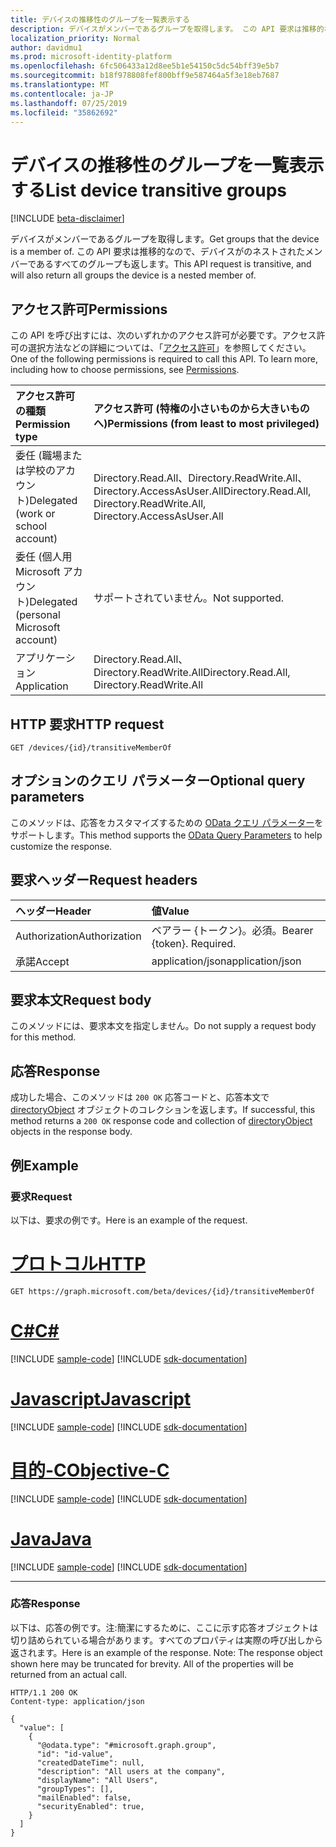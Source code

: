 ```yaml
---
title: デバイスの推移性のグループを一覧表示する
description: デバイスがメンバーであるグループを取得します。 この API 要求は推移的なので、デバイスがのネストされたメンバーであるすべてのグループも返します。
localization_priority: Normal
author: davidmu1
ms.prod: microsoft-identity-platform
ms.openlocfilehash: 6fc506433a12d8ee5b1e54150c5dc54bff39e5b7
ms.sourcegitcommit: b18f978808fef800bff9e587464a5f3e18eb7687
ms.translationtype: MT
ms.contentlocale: ja-JP
ms.lasthandoff: 07/25/2019
ms.locfileid: "35862692"
---
```

# <a name="list-device-transitive-groups"></a><span data-ttu-id="486de-104">デバイスの推移性のグループを一覧表示する</span><span class="sxs-lookup"><span data-stu-id="486de-104">List device transitive groups</span></span>

[!INCLUDE [beta-disclaimer](../../includes/beta-disclaimer.md)]

<span data-ttu-id="486de-105">デバイスがメンバーであるグループを取得します。</span><span class="sxs-lookup"><span data-stu-id="486de-105">Get groups that the device is a member of.</span></span> <span data-ttu-id="486de-106">この API 要求は推移的なので、デバイスがのネストされたメンバーであるすべてのグループも返します。</span><span class="sxs-lookup"><span data-stu-id="486de-106">This API request is transitive, and will also return all groups the device is a nested member of.</span></span>

## <a name="permissions"></a><span data-ttu-id="486de-107">アクセス許可</span><span class="sxs-lookup"><span data-stu-id="486de-107">Permissions</span></span>

<span data-ttu-id="486de-p103">この API を呼び出すには、次のいずれかのアクセス許可が必要です。アクセス許可の選択方法などの詳細については、「[アクセス許可](/graph/permissions-reference)」を参照してください。</span><span class="sxs-lookup"><span data-stu-id="486de-p103">One of the following permissions is required to call this API. To learn more, including how to choose permissions, see [Permissions](/graph/permissions-reference).</span></span>

|<span data-ttu-id="486de-110">アクセス許可の種類</span><span class="sxs-lookup"><span data-stu-id="486de-110">Permission type</span></span>      | <span data-ttu-id="486de-111">アクセス許可 (特権の小さいものから大きいものへ)</span><span class="sxs-lookup"><span data-stu-id="486de-111">Permissions (from least to most privileged)</span></span>              |
|:--------------------|:---------------------------------------------------------|
|<span data-ttu-id="486de-112">委任 (職場または学校のアカウント)</span><span class="sxs-lookup"><span data-stu-id="486de-112">Delegated (work or school account)</span></span> | <span data-ttu-id="486de-113">Directory.Read.All、Directory.ReadWrite.All、Directory.AccessAsUser.All</span><span class="sxs-lookup"><span data-stu-id="486de-113">Directory.Read.All, Directory.ReadWrite.All, Directory.AccessAsUser.All</span></span>    |
|<span data-ttu-id="486de-114">委任 (個人用 Microsoft アカウント)</span><span class="sxs-lookup"><span data-stu-id="486de-114">Delegated (personal Microsoft account)</span></span> | <span data-ttu-id="486de-115">サポートされていません。</span><span class="sxs-lookup"><span data-stu-id="486de-115">Not supported.</span></span>    |
|<span data-ttu-id="486de-116">アプリケーション</span><span class="sxs-lookup"><span data-stu-id="486de-116">Application</span></span> | <span data-ttu-id="486de-117">Directory.Read.All、Directory.ReadWrite.All</span><span class="sxs-lookup"><span data-stu-id="486de-117">Directory.Read.All, Directory.ReadWrite.All</span></span> |

## <a name="http-request"></a><span data-ttu-id="486de-118">HTTP 要求</span><span class="sxs-lookup"><span data-stu-id="486de-118">HTTP request</span></span>

<!-- { "blockType": "ignored" } -->

```http
GET /devices/{id}/transitiveMemberOf
```

## <a name="optional-query-parameters"></a><span data-ttu-id="486de-119">オプションのクエリ パラメーター</span><span class="sxs-lookup"><span data-stu-id="486de-119">Optional query parameters</span></span>

<span data-ttu-id="486de-120">このメソッドは、応答をカスタマイズするための [OData クエリ パラメーター](https://developer.microsoft.com/graph/docs/concepts/query_parameters)をサポートします。</span><span class="sxs-lookup"><span data-stu-id="486de-120">This method supports the [OData Query Parameters](https://developer.microsoft.com/graph/docs/concepts/query_parameters) to help customize the response.</span></span>

## <a name="request-headers"></a><span data-ttu-id="486de-121">要求ヘッダー</span><span class="sxs-lookup"><span data-stu-id="486de-121">Request headers</span></span>

| <span data-ttu-id="486de-122">ヘッダー</span><span class="sxs-lookup"><span data-stu-id="486de-122">Header</span></span>       | <span data-ttu-id="486de-123">値</span><span class="sxs-lookup"><span data-stu-id="486de-123">Value</span></span> |
|:---------------|:--------|
| <span data-ttu-id="486de-124">Authorization</span><span class="sxs-lookup"><span data-stu-id="486de-124">Authorization</span></span>  | <span data-ttu-id="486de-p104">ベアラー {トークン}。必須。</span><span class="sxs-lookup"><span data-stu-id="486de-p104">Bearer {token}. Required.</span></span>  |
| <span data-ttu-id="486de-127">承諾</span><span class="sxs-lookup"><span data-stu-id="486de-127">Accept</span></span>  | <span data-ttu-id="486de-128">application/json</span><span class="sxs-lookup"><span data-stu-id="486de-128">application/json</span></span>|

## <a name="request-body"></a><span data-ttu-id="486de-129">要求本文</span><span class="sxs-lookup"><span data-stu-id="486de-129">Request body</span></span>

<span data-ttu-id="486de-130">このメソッドには、要求本文を指定しません。</span><span class="sxs-lookup"><span data-stu-id="486de-130">Do not supply a request body for this method.</span></span>

## <a name="response"></a><span data-ttu-id="486de-131">応答</span><span class="sxs-lookup"><span data-stu-id="486de-131">Response</span></span>

<span data-ttu-id="486de-132">成功した場合、このメソッドは `200 OK` 応答コードと、応答本文で [directoryObject](../resources/directoryobject.md) オブジェクトのコレクションを返します。</span><span class="sxs-lookup"><span data-stu-id="486de-132">If successful, this method returns a `200 OK` response code and collection of [directoryObject](../resources/directoryobject.md) objects in the response body.</span></span>

## <a name="example"></a><span data-ttu-id="486de-133">例</span><span class="sxs-lookup"><span data-stu-id="486de-133">Example</span></span>

### <a name="request"></a><span data-ttu-id="486de-134">要求</span><span class="sxs-lookup"><span data-stu-id="486de-134">Request</span></span>

<span data-ttu-id="486de-135">以下は、要求の例です。</span><span class="sxs-lookup"><span data-stu-id="486de-135">Here is an example of the request.</span></span>

# <a name="httptabhttp"></a>[<span data-ttu-id="486de-136">プロトコル</span><span class="sxs-lookup"><span data-stu-id="486de-136">HTTP</span></span>](#tab/http)
<!-- {
  "blockType": "request",
  "name": "get_devices_transitivememberof"
}-->

```http
GET https://graph.microsoft.com/beta/devices/{id}/transitiveMemberOf
```
# <a name="ctabcsharp"></a>[<span data-ttu-id="486de-137">C#</span><span class="sxs-lookup"><span data-stu-id="486de-137">C#</span></span>](#tab/csharp)
[!INCLUDE [sample-code](../includes/snippets/csharp/get-devices-transitivememberof-csharp-snippets.md)]
[!INCLUDE [sdk-documentation](../includes/snippets/snippets-sdk-documentation-link.md)]

# <a name="javascripttabjavascript"></a>[<span data-ttu-id="486de-138">Javascript</span><span class="sxs-lookup"><span data-stu-id="486de-138">Javascript</span></span>](#tab/javascript)
[!INCLUDE [sample-code](../includes/snippets/javascript/get-devices-transitivememberof-javascript-snippets.md)]
[!INCLUDE [sdk-documentation](../includes/snippets/snippets-sdk-documentation-link.md)]

# <a name="objective-ctabobjc"></a>[<span data-ttu-id="486de-139">目的-C</span><span class="sxs-lookup"><span data-stu-id="486de-139">Objective-C</span></span>](#tab/objc)
[!INCLUDE [sample-code](../includes/snippets/objc/get-devices-transitivememberof-objc-snippets.md)]
[!INCLUDE [sdk-documentation](../includes/snippets/snippets-sdk-documentation-link.md)]

# <a name="javatabjava"></a>[<span data-ttu-id="486de-140">Java</span><span class="sxs-lookup"><span data-stu-id="486de-140">Java</span></span>](#tab/java)
[!INCLUDE [sample-code](../includes/snippets/java/get-devices-transitivememberof-java-snippets.md)]
[!INCLUDE [sdk-documentation](../includes/snippets/snippets-sdk-documentation-link.md)]

---


### <a name="response"></a><span data-ttu-id="486de-141">応答</span><span class="sxs-lookup"><span data-stu-id="486de-141">Response</span></span>

<span data-ttu-id="486de-p105">以下は、応答の例です。注:簡潔にするために、ここに示す応答オブジェクトは切り詰められている場合があります。すべてのプロパティは実際の呼び出しから返されます。</span><span class="sxs-lookup"><span data-stu-id="486de-p105">Here is an example of the response. Note: The response object shown here may be truncated for brevity. All of the properties will be returned from an actual call.</span></span>

<!-- {
  "blockType": "response",
  "truncated": true,
  "@odata.type": "microsoft.graph.directoryObject",
  "isCollection": true
} -->
```http
HTTP/1.1 200 OK
Content-type: application/json

{
  "value": [
    {
      "@odata.type": "#microsoft.graph.group",
      "id": "id-value",
      "createdDateTime": null,
      "description": "All users at the company",
      "displayName": "All Users",
      "groupTypes": [],
      "mailEnabled": false,
      "securityEnabled": true,
    }
  ]
}
```

<!-- uuid: 8fcb5dbc-d5aa-4681-8e31-b001d5168d79
2015-10-25 14:57:30 UTC -->
<!--
{
  "type": "#page.annotation",
  "description": "List devices transitiveMsemberOf",
  "keywords": "",
  "section": "documentation",
  "tocPath": "",
  "suppressions": [
  ]
}
-->
